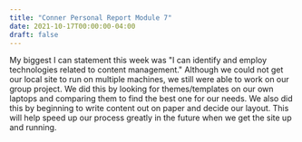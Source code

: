 ```yaml
---
title: "Conner Personal Report Module 7"
date: 2021-10-17T00:00:00-04:00
draft: false
---
```

My biggest I can statement this week was "I can identify and employ technologies related to content management." Although we could not get our local site to run on multiple machines, we still were able to work on our group project. We did this by looking for themes/templates on our own laptops and comparing them to find the best one for our needs. We also did this by beginning to write content out on paper and decide our layout. This will help speed up our process greatly in the future when we get the site up and running.
